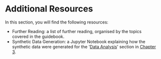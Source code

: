 # Additional Resources

In this section, you will find the following resources:

- Further Reading: a list of further reading, organised by the topics covered in the guidebook.
- Synthetic Data Generation: a Jupyter Notebook explaining how the synthetic data were generated for the '[Data Analysis](../chapter3/project_design/data_analysis.ipynb)' section in [Chapter 3](../chapter3/index.md).
